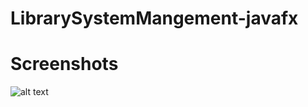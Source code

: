# LibrarySystemMangement-javafx

<h1>Screenshots</h1>

![alt text](https://github.com/AKH-cpu/library-system-management/blob/master/scrrnshots/A.png?raw=true)